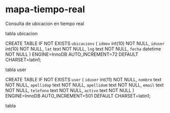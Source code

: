 # mapa-tiempo-real
Consulta de ubicacion en tiempo real


tabla ubicacion 

CREATE TABLE IF NOT EXISTS `ubicacionv` (
  `idmov` int(10) NOT NULL,
  `iduser` int(10) NOT NULL,
  `lat` text NOT NULL,
  `lng` text NOT NULL,
  `fecha` datetime NOT NULL
) ENGINE=InnoDB AUTO_INCREMENT=72 DEFAULT CHARSET=latin1;

tabla user

CREATE TABLE IF NOT EXISTS `user` (
  `iduser` int(11) NOT NULL,
  `nombre` text NOT NULL,
  `apellidop` text NOT NULL,
  `apellidom` text NOT NULL,
  `email` text NOT NULL,
  `telefono` text NOT NULL,
  `activo` text NOT NULL
) ENGINE=InnoDB AUTO_INCREMENT=501 DEFAULT CHARSET=latin1;

tabla 
